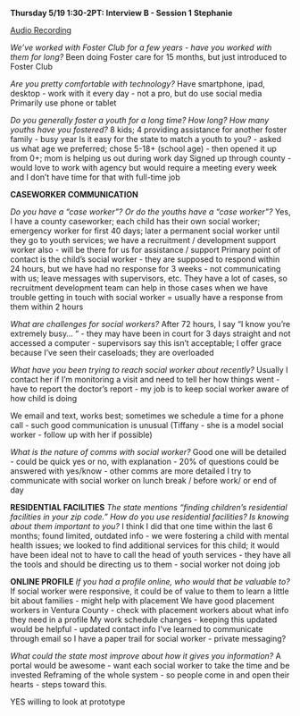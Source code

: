 **Thursday 5/19 1:30-2PT: Interview B - Session 1**
**Stephanie**

[Audio Recording](stephanie.m4a)

*We’ve worked with Foster Club for a few years - have you worked with them for long?*
Been doing Foster care for 15 months, but just introduced to Foster Club

*Are you pretty comfortable with technology?*
Have smartphone, ipad, desktop - work with it every day - not a pro, but do use social media
Primarily use phone or tablet 

*Do you generally foster a youth for a long time? How long? How many youths have you fostered?* 
8 kids; 4 providing assistance for another foster family - busy year
Is it easy for the state to match a youth to you? - asked us what age we preferred; chose 5-18+ (school age) - then opened it up from 0+; mom is helping us out during work day
Signed up through county - would love to work with agency but would require a meeting every week and I don’t have time for that with full-time job

**CASEWORKER COMMUNICATION**

*Do you have a “case worker”? Or do the youths have a “case worker”?* 
Yes, I have a county caseworker; each child has their own social worker; emergency worker for first 40 days; later a permanent social worker until they go to youth services; we have a recruitment / development support worker also - will be there for us for assistance / support
Primary point of contact is the child’s social worker - they are supposed to respond within 24 hours, but we have had no response for 3 weeks - not communicating with us; leave messages with supervisors, etc. They have a lot of cases, so recruitment development team can help in those cases when we have trouble getting in touch with social worker = usually have a response from them within 2 hours

*What are challenges for social workers?* 
After 72 hours, I say “I know you’re extremely busy… “ - they may have been in court for 3 days straight and not accessed a computer - supervisors say this isn’t acceptable; I offer grace because I’ve seen their caseloads; they are overloaded

*What have you been trying to reach social worker about recently?* 
Usually I contact her if I’m monitoring a visit and need to tell her how things went - have to report the doctor’s report - my job is to keep social worker aware of how child is doing

We email and text, works best; sometimes we schedule a time for a phone call - such good communication is unusual (Tiffany - she is a model social worker - follow up with her if possible)

*What is the nature of comms with social worker?* Good one will be detailed - could be quick yes or no, with explanation - 20% of questions could be answered with yes/know - other comms are more detailed
I try to communicate with social worker on lunch break / before work/ or end of day

**RESIDENTIAL FACILITIES**
*The state mentions “finding children’s residential facilities in your zip code.” How do you use residential facilities? Is knowing about them important to you?*
I think I did that one time within the last 6 months; found limited, outdated info - we were fostering a child with mental health issues; we looked to find additional services for this child; it would have been ideal not to have to call the head of youth services - they have all the tools and should be directing us to them - social worker not doing job

**ONLINE PROFILE**
*If you had a profile online, who would that be valuable to?*
If social worker were responsive, it could be of value to them to learn a little bit about families - might help with placement
We have good placement workers in Ventura County - check with placement workers about what info they need in a profile
My work schedule changes - keeping this updated would be helpful - updated contact info
I've learned to communicate through email so I have a paper trail for social worker - private messaging?

*What could the state most improve about how it gives you information?*
A portal would be awesome - want each social worker to take the time and be invested
Reframing of the whole system - so people come in and open their hearts - steps toward this.

YES willing to look at prototype 
